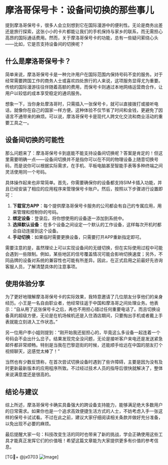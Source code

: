 # 摩洛哥保号卡：设备间切换的那些事儿

提到摩洛哥保号卡，很多人会立刻想到它在国际漫游中的便利性。无论是商务出差还是旅行探索，这张小小的卡片都能让我们的手机保持与家乡的联系，而无需担心高昂的国际通话费用。然而，关于摩洛哥保号卡的功能，总有一些疑问萦绕心头——比如，它是否支持设备间的切换呢？

## 什么是摩洛哥保号卡？

简单来说，摩洛哥保号卡是一种允许用户在国际范围内保持号码不变的服务。对于经常需要跨国工作的商务人士或喜欢四处旅行的人来说，这项服务显得尤为重要。传统的国际漫游往往伴随着高额的费用，而保号卡则通过本地网络运营商合作，让用户以较低的成本享受稳定的通讯服务。

想象一下，当你身处摩洛哥时，只需插入一张保号卡，就可以直接拨打或接听电话，就像你在自己的国家一样方便。这种体验不仅节省了时间和金钱，更避免了因语言不通带来的麻烦。可以说，摩洛哥保号卡是现代人跨文化交流和商业活动的重要工具之一。

## 设备间切换的可能性

那么问题来了：摩洛哥保号卡到底能不能支持设备间切换呢？答案是肯定的！但这里需要明确一点——设备间切换并不是指你可以在不同的物理设备上随意切换号码，而是说你可以根据实际需求，在手机、平板电脑甚至智能手表等多种终端之间灵活使用同一个号码。

具体操作起来也非常简单。首先，你需要确保你的设备都支持SIM卡插入功能，并且已经安装了相应的应用程序来管理保号卡账户。然后，按照以下步骤进行设置即可：

1. **下载官方APP**：每个提供摩洛哥保号卡服务的公司都会有自己的专属应用，用来管理和控制你的号码。
2. **绑定设备**：登录后，将你想使用的设备逐一添加到系统中。
3. **选择默认设备**：在多个设备之间设定一个默认的工作设备，这样每次开机时都会自动连接到这个设备。
4. **手动切换**：如果临时需要更换设备，只需要打开APP重新指定即可。

需要注意的是，虽然理论上可以实现设备间的无缝切换，但在实际使用过程中可能会遇到一些限制。例如，某些地区的信号覆盖情况可能会影响切换速度；另外，不同品牌的设备对系统的兼容性也可能有所差异。因此，在正式启用之前最好先咨询客服人员，了解清楚具体的注意事项。

## 使用体验分享

为了更好地理解摩洛哥保号卡的实际效果，我特意邀请了几位朋友分享他们的亲身经历。小王是一名自由职业者，他经常往返于中国和摩洛哥之间处理业务。他表示：“自从用了这张保号卡之后，再也不用担心错过任何重要电话了。而且切换设备真的超级方便，无论是在机场候机还是入住酒店期间，只要掏出手机或者戴上手表就能立刻进入工作状态。”

另一位用户李小姐则提到：“刚开始我还挺担心的，毕竟这么多设备一起连着一个号码会不会出什么岔子。结果发现完全没问题，无论是接听客户来电还是发送紧急邮件都非常顺畅。特别是当我在巴黎逛街的时候，还能顺手给远在中国的朋友打个视频聊天，这感觉太棒了！”

当然也有少数反馈称，在首次尝试切换设备时遇到了些许障碍，主要是因为没有及时更新最新版本的应用程序所致。不过经过技术人员的指导后很快就解决了，整体来说满意度还是很高的。

## 结论与建议

综上所述，摩洛哥保号卡确实具备强大的跨设备支持能力，能够满足绝大多数用户的日常需求。如果你也是一个追求高效便捷生活方式的人士，不妨考虑入手一张这样的保号卡试试看。不过在此之前，建议大家仔细阅读相关条款并做好充分准备，以免出现不必要的麻烦。

最后提醒大家一句：科技改变生活的同时也带来了新的挑战，学会正确使用这些工具才能真正发挥它们的价值哦！希望这篇文章能为大家提供更多有价值的参考信息。

[TG💪+ @jx0703 ![Image](https://github.com/user-attachments/assets/dbca1d08-cadb-493c-b0ec-ad6f7a83f270)]